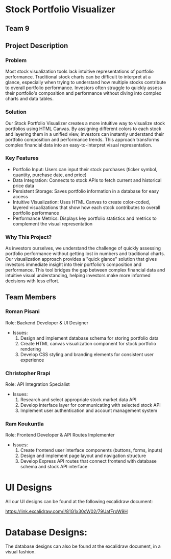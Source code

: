 # Stock Portfolio Visualizer

## Team 9

## Project Description

### Problem
Most stock visualization tools lack intuitive representations of portfolio performance. Traditional stock charts can be difficult to interpret at a glance, especially when trying to understand how multiple stocks contribute to overall portfolio performance. Investors often struggle to quickly assess their portfolio's composition and performance without diving into complex charts and data tables.

### Solution
Our Stock Portfolio Visualizer creates a more intuitive way to visualize stock portfolios using HTML Canvas. By assigning different colors to each stock and layering them in a unified view, investors can instantly understand their portfolio composition and performance trends. This approach transforms complex financial data into an easy-to-interpret visual representation.

### Key Features
- Portfolio Input: Users can input their stock purchases (ticker symbol, quantity, purchase date, and price)
- Data Integration: Connects to stock APIs to fetch current and historical price data
- Persistent Storage: Saves portfolio information in a database for easy access
- Intuitive Visualization: Uses HTML Canvas to create color-coded, layered visualizations that show how each stock contributes to overall portfolio performance
- Performance Metrics: Displays key portfolio statistics and metrics to complement the visual representation

### Why This Project?
As investors ourselves, we understand the challenge of quickly assessing portfolio performance without getting lost in numbers and traditional charts. Our visualization approach provides a "quick glance" solution that gives investors immediate insight into their portfolio's composition and performance. This tool bridges the gap between complex financial data and intuitive visual understanding, helping investors make more informed decisions with less effort.

## Team Members

### Roman Pisani
Role: Backend Developer & UI Designer
- Issues:
  1. Design and implement database schema for storing portfolio data
  2. Create HTML canvas visualization component for stock portfolio rendering
  3. Develop CSS styling and branding elements for consistent user experience

### Christopher Rrapi
Role: API Integration Specialist
- Issues:
  1. Research and select appropriate stock market data API
  2. Develop interface layer for communicating with selected stock API
  3. Implement user authentication and account management system

### Ram Koukuntla
Role: Frontend Developer & API Routes Implementer
- Issues:
  1. Create frontend user interface components (buttons, forms, inputs)
  2. Design and implement page layout and navigation structure
  3. Develop Express API routes that connect frontend with database schema and stock API interface

# UI Designs

All our UI designs can be found at the following excalidraw document:

https://link.excalidraw.com/l/81G1x30cW02/79UafFrxW9H

# Database Designs:

The database designs can also be found at the excalidraw document, in a visual fashion.